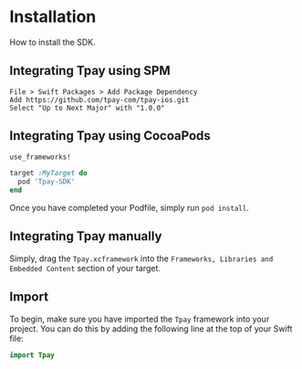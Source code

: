 # Installation

How to install the SDK.

## Integrating Tpay using SPM

```
File > Swift Packages > Add Package Dependency
Add https://github.com/tpay-com/tpay-ios.git
Select "Up to Next Major" with "1.0.0"
```

## Integrating Tpay using CocoaPods

```ruby
use_frameworks!

target :MyTarget do
  pod 'Tpay-SDK'
end
```

Once you have completed your Podfile, simply run `pod install`.

## Integrating Tpay manually

Simply, drag the `Tpay.xcframework` into the `Frameworks, Libraries and Embedded Content` section of your target.

## Import

To begin, make sure you have imported the `Tpay` framework into your project. You can do this by adding the following line at the top of your Swift file:

```swift
import Tpay
```
